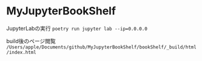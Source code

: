 
# MyJupyterBookShelf

JupyterLabの実行
`poetry run jupyter lab --ip=0.0.0.0`

build後のページ閲覧
`/Users/apple/Documents/github/MyJupyterBookShelf/bookShelf/_build/html/index.html`